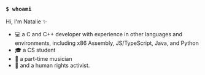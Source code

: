 ### `$ whoami`

Hi, I'm Natalie ✨
- 💻 a C and C++ developer with experience in other languages and environments, including x86 Assembly, JS/TypeScript, Java, and Python
- 🎓 a CS student
- 🎵 a part-time musician
- 🙌 and a human rights activist.

